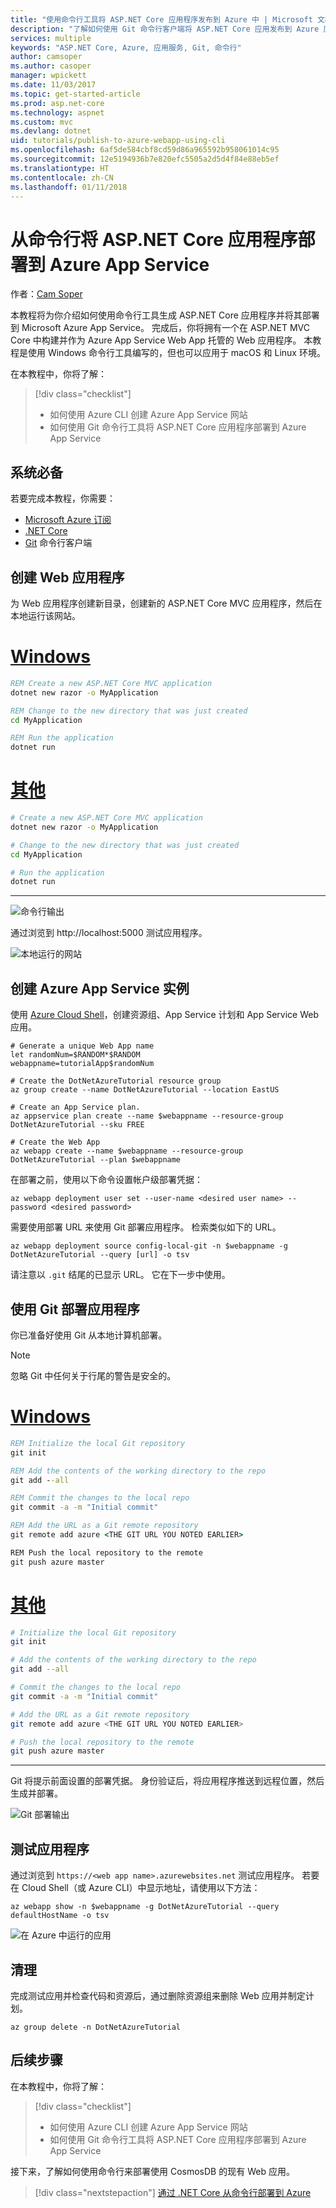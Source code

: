 ```yaml
---
title: "使用命令行工具将 ASP.NET Core 应用程序发布到 Azure 中 | Microsoft 文档"
description: "了解如何使用 Git 命令行客户端将 ASP.NET Core 应用发布到 Azure 应用服务。"
services: multiple
keywords: "ASP.NET Core, Azure, 应用服务, Git, 命令行"
author: camsoper
ms.author: casoper
manager: wpickett
ms.date: 11/03/2017
ms.topic: get-started-article
ms.prod: asp.net-core
ms.technology: aspnet
ms.custom: mvc
ms.devlang: dotnet
uid: tutorials/publish-to-azure-webapp-using-cli
ms.openlocfilehash: 6af5de584cbf8cd59d86a965592b958061014c95
ms.sourcegitcommit: 12e5194936b7e820efc5505a2d5d4f84e88eb5ef
ms.translationtype: HT
ms.contentlocale: zh-CN
ms.lasthandoff: 01/11/2018
---
```

# <a name="deploy-an-aspnet-core-application-to-azure-app-service-from-the-command-line"></a>从命令行将 ASP.NET Core 应用程序部署到 Azure App Service

作者：[Cam Soper](https://twitter.com/camsoper)

本教程将为你介绍如何使用命令行工具生成 ASP.NET Core 应用程序并将其部署到 Microsoft Azure App Service。  完成后，你将拥有一个在 ASP.NET MVC Core 中构建并作为 Azure App Service Web App 托管的 Web 应用程序。  本教程是使用 Windows 命令行工具编写的，但也可以应用于 macOS 和 Linux 环境。  

在本教程中，你将了解：

> [!div class="checklist"]
> * 如何使用 Azure CLI 创建 Azure App Service 网站
> * 如何使用 Git 命令行工具将 ASP.NET Core 应用程序部署到 Azure App Service

## <a name="prerequisites"></a>系统必备

若要完成本教程，你需要：

* [Microsoft Azure 订阅](https://azure.microsoft.com/free/)
* [.NET Core](https://www.microsoft.com/net/download/core)
* [Git](https://www.git-scm.com/) 命令行客户端

## <a name="create-a-web-application"></a>创建 Web 应用程序

为 Web 应用程序创建新目录，创建新的 ASP.NET Core MVC 应用程序，然后在本地运行该网站。

# <a name="windowstabwindows"></a>[Windows](#tab/windows)
```cmd
REM Create a new ASP.NET Core MVC application
dotnet new razor -o MyApplication

REM Change to the new directory that was just created
cd MyApplication

REM Run the application
dotnet run
```

# <a name="othertabother"></a>[其他](#tab/other)
```bash
# Create a new ASP.NET Core MVC application
dotnet new razor -o MyApplication

# Change to the new directory that was just created
cd MyApplication

# Run the application
dotnet run
```
---

![命令行输出](publish-to-azure-webapp-using-cli/_static/new_prj.png)

通过浏览到 http://localhost:5000 测试应用程序。

![本地运行的网站](publish-to-azure-webapp-using-cli/_static/app_test.png)


## <a name="create-the-azure-app-service-instance"></a>创建 Azure App Service 实例

使用 [Azure Cloud Shell](/azure/cloud-shell/quickstart)，创建资源组、App Service 计划和 App Service Web 应用。

```azurecli-interactive
# Generate a unique Web App name
let randomNum=$RANDOM*$RANDOM
webappname=tutorialApp$randomNum

# Create the DotNetAzureTutorial resource group
az group create --name DotNetAzureTutorial --location EastUS

# Create an App Service plan.
az appservice plan create --name $webappname --resource-group DotNetAzureTutorial --sku FREE

# Create the Web App
az webapp create --name $webappname --resource-group DotNetAzureTutorial --plan $webappname
```

在部署之前，使用以下命令设置帐户级部署凭据：

```azurecli-interactive
az webapp deployment user set --user-name <desired user name> --password <desired password>
```

需要使用部署 URL 来使用 Git 部署应用程序。  检索类似如下的 URL。

```azurecli-interactive
az webapp deployment source config-local-git -n $webappname -g DotNetAzureTutorial --query [url] -o tsv
```
请注意以 `.git` 结尾的已显示 URL。 它在下一步中使用。

## <a name="deploy-the-application-using-git"></a>使用 Git 部署应用程序

你已准备好使用 Git 从本地计算机部署。

> [!NOTE]
> 忽略 Git 中任何关于行尾的警告是安全的。

# <a name="windowstabwindows"></a>[Windows](#tab/windows)
```cmd
REM Initialize the local Git repository
git init

REM Add the contents of the working directory to the repo
git add --all

REM Commit the changes to the local repo
git commit -a -m "Initial commit"

REM Add the URL as a Git remote repository
git remote add azure <THE GIT URL YOU NOTED EARLIER>

REM Push the local repository to the remote
git push azure master
```

# <a name="othertabother"></a>[其他](#tab/other)
```bash
# Initialize the local Git repository
git init

# Add the contents of the working directory to the repo
git add --all

# Commit the changes to the local repo
git commit -a -m "Initial commit"

# Add the URL as a Git remote repository
git remote add azure <THE GIT URL YOU NOTED EARLIER>

# Push the local repository to the remote
git push azure master
```
---

Git 将提示前面设置的部署凭据。  身份验证后，将应用程序推送到远程位置，然后生成并部署。

![Git 部署输出](publish-to-azure-webapp-using-cli/_static/post_deploy.png)

## <a name="test-the-application"></a>测试应用程序

通过浏览到 `https://<web app name>.azurewebsites.net` 测试应用程序。  若要在 Cloud Shell（或 Azure CLI）中显示地址，请使用以下方法：

```azurecli-interactive
az webapp show -n $webappname -g DotNetAzureTutorial --query defaultHostName -o tsv
```

![在 Azure 中运行的应用](publish-to-azure-webapp-using-cli/_static/app_deployed.png)

## <a name="clean-up"></a>清理

完成测试应用并检查代码和资源后，通过删除资源组来删除 Web 应用并制定计划。

```azurecli-interactive
az group delete -n DotNetAzureTutorial
```

## <a name="next-steps"></a>后续步骤

在本教程中，你将了解：

> [!div class="checklist"]
> * 如何使用 Azure CLI 创建 Azure App Service 网站
> * 如何使用 Git 命令行工具将 ASP.NET Core 应用程序部署到 Azure App Service

接下来，了解如何使用命令行来部署使用 CosmosDB 的现有 Web 应用。

> [!div class="nextstepaction"]
> [通过 .NET Core 从命令行部署到 Azure](/dotnet/azure/dotnet-quickstart-xplat)
